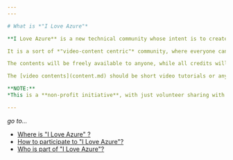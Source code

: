 ```yaml
---
---

# What is *"I Love Azure"*

**I Love Azure** is a new technical community whose intent is to create a **free and open knowledge base** focused on the *Microsoft Azure* cloud.

It is a sort of *"video-content centric"* community, where everyone can contribute with video contents, which will be published on the dedicated [YouTube channel](..\WhereIs\Channel.md).

The contents will be freely available to anyone, while all credits will remain with the contributor himself/herself.

The [video contents](content.md) should be short video tutorials or any other useful info about *Microsoft Azure* capabilities.

**NOTE:**
*This is a **non-profit initiative**, with just volunteer sharing with no direct or indirect earning at all, so please participate only if you are driven by an insane passion for sharing and for Azure cloud in particular.*

---
```

*go to...*

- [Where is "I Love Azure" ?](..\WhereIs\WhereIs.md)
- [How to participate to "I Love Azure"?](..\HowToPart\HowToPart.md)
- [Who is part of "I Love Azure"?](..\WhoIsIn\WhoIsIn.md)
